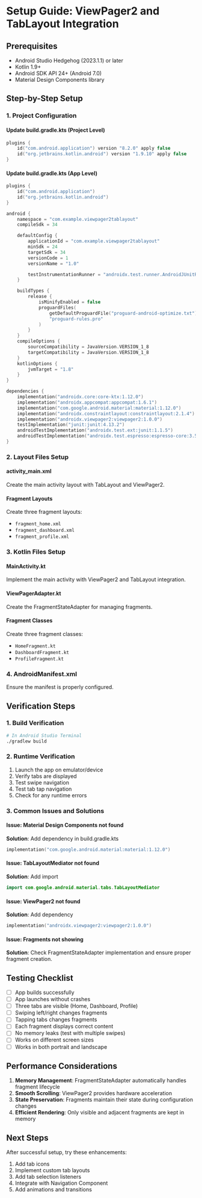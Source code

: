 # Setup Guide: ViewPager2 and TabLayout Integration

## Prerequisites

- Android Studio Hedgehog (2023.1.1) or later
- Kotlin 1.9+ 
- Android SDK API 24+ (Android 7.0)
- Material Design Components library

## Step-by-Step Setup

### 1. Project Configuration

#### Update build.gradle.kts (Project Level)
```kotlin
plugins {
    id("com.android.application") version "8.2.0" apply false
    id("org.jetbrains.kotlin.android") version "1.9.10" apply false
}
```

#### Update build.gradle.kts (App Level)
```kotlin
plugins {
    id("com.android.application")
    id("org.jetbrains.kotlin.android")
}

android {
    namespace = "com.example.viewpager2tablayout"
    compileSdk = 34

    defaultConfig {
        applicationId = "com.example.viewpager2tablayout"
        minSdk = 24
        targetSdk = 34
        versionCode = 1
        versionName = "1.0"

        testInstrumentationRunner = "androidx.test.runner.AndroidJUnitRunner"
    }

    buildTypes {
        release {
            isMinifyEnabled = false
            proguardFiles(
                getDefaultProguardFile("proguard-android-optimize.txt"),
                "proguard-rules.pro"
            )
        }
    }
    compileOptions {
        sourceCompatibility = JavaVersion.VERSION_1_8
        targetCompatibility = JavaVersion.VERSION_1_8
    }
    kotlinOptions {
        jvmTarget = "1.8"
    }
}

dependencies {
    implementation("androidx.core:core-ktx:1.12.0")
    implementation("androidx.appcompat:appcompat:1.6.1")
    implementation("com.google.android.material:material:1.12.0")
    implementation("androidx.constraintlayout:constraintlayout:2.1.4")
    implementation("androidx.viewpager2:viewpager2:1.0.0")
    testImplementation("junit:junit:4.13.2")
    androidTestImplementation("androidx.test.ext:junit:1.1.5")
    androidTestImplementation("androidx.test.espresso:espresso-core:3.5.1")
}
```

### 2. Layout Files Setup

#### activity_main.xml
Create the main activity layout with TabLayout and ViewPager2.

#### Fragment Layouts
Create three fragment layouts:
- `fragment_home.xml`
- `fragment_dashboard.xml` 
- `fragment_profile.xml`

### 3. Kotlin Files Setup

#### MainActivity.kt
Implement the main activity with ViewPager2 and TabLayout integration.

#### ViewPagerAdapter.kt
Create the FragmentStateAdapter for managing fragments.

#### Fragment Classes
Create three fragment classes:
- `HomeFragment.kt`
- `DashboardFragment.kt`
- `ProfileFragment.kt`

### 4. AndroidManifest.xml
Ensure the manifest is properly configured.

## Verification Steps

### 1. Build Verification
```bash
# In Android Studio Terminal
./gradlew build
```

### 2. Runtime Verification
1. Launch the app on emulator/device
2. Verify tabs are displayed
3. Test swipe navigation
4. Test tab tap navigation
5. Check for any runtime errors

### 3. Common Issues and Solutions

#### Issue: Material Design Components not found
**Solution**: Add dependency in build.gradle.kts
```kotlin
implementation("com.google.android.material:material:1.12.0")
```

#### Issue: TabLayoutMediator not found
**Solution**: Add import
```kotlin
import com.google.android.material.tabs.TabLayoutMediator
```

#### Issue: ViewPager2 not found
**Solution**: Add dependency
```kotlin
implementation("androidx.viewpager2:viewpager2:1.0.0")
```

#### Issue: Fragments not showing
**Solution**: Check FragmentStateAdapter implementation and ensure proper fragment creation.

## Testing Checklist

- [ ] App builds successfully
- [ ] App launches without crashes
- [ ] Three tabs are visible (Home, Dashboard, Profile)
- [ ] Swiping left/right changes fragments
- [ ] Tapping tabs changes fragments
- [ ] Each fragment displays correct content
- [ ] No memory leaks (test with multiple swipes)
- [ ] Works on different screen sizes
- [ ] Works in both portrait and landscape

## Performance Considerations

1. **Memory Management**: FragmentStateAdapter automatically handles fragment lifecycle
2. **Smooth Scrolling**: ViewPager2 provides hardware acceleration
3. **State Preservation**: Fragments maintain their state during configuration changes
4. **Efficient Rendering**: Only visible and adjacent fragments are kept in memory

## Next Steps

After successful setup, try these enhancements:
1. Add tab icons
2. Implement custom tab layouts
3. Add tab selection listeners
4. Integrate with Navigation Component
5. Add animations and transitions
